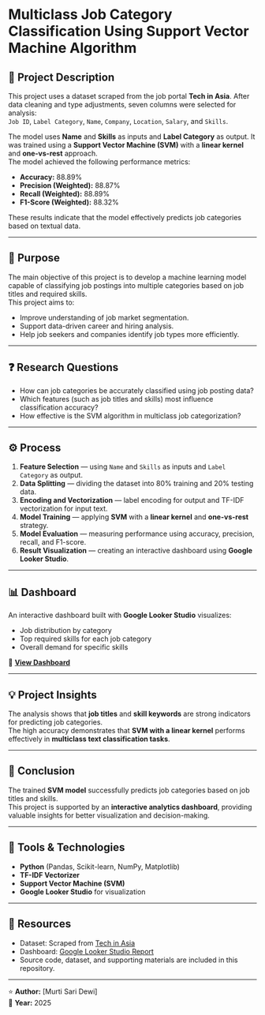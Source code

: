 # Multiclass Job Category Classification Using Support Vector Machine Algorithm

## 📘 Project Description
This project uses a dataset scraped from the job portal **Tech in Asia**. After data cleaning and type adjustments, seven columns were selected for analysis:  
`Job ID`, `Label Category`, `Name`, `Company`, `Location`, `Salary`, and `Skills`.  

The model uses **Name** and **Skills** as inputs and **Label Category** as output. It was trained using a **Support Vector Machine (SVM)** with a **linear kernel** and **one-vs-rest** approach.  
The model achieved the following performance metrics:  
- **Accuracy:** 88.89%  
- **Precision (Weighted):** 88.87%  
- **Recall (Weighted):** 88.89%  
- **F1-Score (Weighted):** 88.32%

These results indicate that the model effectively predicts job categories based on textual data.

---

## 🎯 Purpose
The main objective of this project is to develop a machine learning model capable of classifying job postings into multiple categories based on job titles and required skills.  
This project aims to:
- Improve understanding of job market segmentation.  
- Support data-driven career and hiring analysis.  
- Help job seekers and companies identify job types more efficiently.  

---

## ❓ Research Questions
- How can job categories be accurately classified using job posting data?  
- Which features (such as job titles and skills) most influence classification accuracy?  
- How effective is the SVM algorithm in multiclass job categorization?  

---

## ⚙️ Process
1. **Feature Selection** — using `Name` and `Skills` as inputs and `Label Category` as output.  
2. **Data Splitting** — dividing the dataset into 80% training and 20% testing data.  
3. **Encoding and Vectorization** — label encoding for output and TF-IDF vectorization for input text.  
4. **Model Training** — applying **SVM** with a **linear kernel** and **one-vs-rest** strategy.  
5. **Model Evaluation** — measuring performance using accuracy, precision, recall, and F1-score.  
6. **Result Visualization** — creating an interactive dashboard using **Google Looker Studio**.  

---

## 📊 Dashboard
An interactive dashboard built with **Google Looker Studio** visualizes:
- Job distribution by category  
- Top required skills for each job category  
- Overall demand for specific skills  

🔗 **[View Dashboard](https://lookerstudio.google.com/reporting/ed13a0fc-1e74-4fb4-9625-de6b65a46f88)**  

---

## 💡 Project Insights
The analysis shows that **job titles** and **skill keywords** are strong indicators for predicting job categories.  
The high accuracy demonstrates that **SVM with a linear kernel** performs effectively in **multiclass text classification tasks**.  

---

## 🏁 Conclusion
The trained **SVM model** successfully predicts job categories based on job titles and skills.  
This project is supported by an **interactive analytics dashboard**, providing valuable insights for better visualization and decision-making.  

---

## 🧩 Tools & Technologies
- **Python** (Pandas, Scikit-learn, NumPy, Matplotlib)  
- **TF-IDF Vectorizer**  
- **Support Vector Machine (SVM)**  
- **Google Looker Studio** for visualization  

---

## 📂 Resources
- Dataset: Scraped from [Tech in Asia](https://www.techinasia.com/jobs)  
- Dashboard: [Google Looker Studio Report](https://lookerstudio.google.com/reporting/ed13a0fc-1e74-4fb4-9625-de6b65a46f88)  
- Source code, dataset, and supporting materials are included in this repository.  

---

⭐ **Author:** [Murti Sari Dewi]  
📅 **Year:** 2025  

